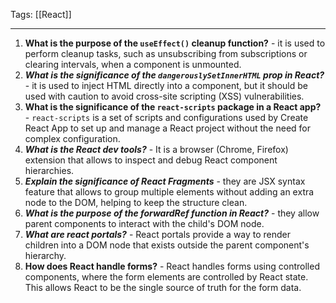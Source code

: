 
Tags: [[React]]

---
 
1. **What is the purpose of the `useEffect()` cleanup function?** - it is used to perform cleanup tasks, such as unsubscribing from subscriptions or clearing intervals, when a component is unmounted.
2. ***What is the significance of the `dangerouslySetInnerHTML` prop in React?*** - it is used to inject HTML directly into a component, but it should be used with caution to avoid cross-site scripting (XSS) vulnerabilities.
3. **What is the significance of the `react-scripts` package in a React app?** - `react-scripts` is a set of scripts and configurations used by Create React App to set up and manage a React project without the need for complex configuration.
4. ***What is the React dev tools?*** - It is a browser (Chrome, Firefox) extension that allows to inspect and debug React component hierarchies.
5. ***Explain the significance of React Fragments*** - they are JSX syntax feature that allows to group multiple elements without adding an extra node to the DOM, helping to keep the structure clean.
6. ***What is the purpose of the forwardRef function in React?*** - they allow parent components to interact with the child's DOM node.
7. ***What are react portals?*** - React portals provide a way to render children into a DOM node that exists outside the parent component's hierarchy.
8. **How does React handle forms?** - React handles forms using controlled components, where the form elements are controlled by React state. This allows React to be the single source of truth for the form data. 
